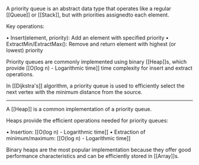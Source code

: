 A priority queue is an abstract data type that operates like a regular [[Queue]] or [[Stack]], but with priorities assignedto each element.

Key operations:

• Insert(element, priority): Add an element with specified priority
• ExtractMin/ExtractMax(): Remove and return element with highest (or lowest) priority

Priority queues are commonly implemented using binary [[Heap]]s, which provide [[O(log n) - Logarithmic time]] time complexity for insert and extract operations.

In [[Dijkstra's]] algorithm, a priority queue is used to efficiently select the next vertex with the minimum distance from the source.

--- 
 A [[Heap]] is a common implementation of a priority queue.

Heaps provide the efficient operations needed for priority queues:

• Insertion: [[O(log n) - Logarithmic time]]
• Extraction of minimum/maximum: [[O(log n) - Logarithmic time]]

Binary heaps are the most popular implementation because they offer good performance characteristics and can be efficiently stored in [[Array]]s.